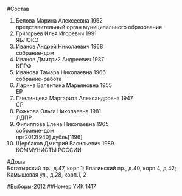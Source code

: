 #Состав
1. Белова Марина Алексеевна 1962   
    представительный орган муниципального образования
2. Григорьев Илья Игоревич 1991   
    ЯБЛОКО
3. Иванов Андрей Николаевич 1968   
    собрание-дом
4. Иванов Дмитрий Андреевич 1987   
    КПРФ
5. Иванова Тамара Николаевна 1966   
    собрание-работа
6. Ларина Валентина Марьяновна 1955   
    ЕР
7. Пчелинцева Маргарита Александровна 1947   
    СР
8. Рожкова Ольга Николаевна 1981   
    ЛДПР
9. Филиппова Елена Николаевна 1965   
    собрание-дом  
    прг2012[940] дубль[1196]  
10. Щербаков Дмитрий Васильевич 1989   
    КОММУНИСТЫ РОССИИ

#Дома  
Богатырский пр., д.47, корп.1;  Елагинский пр., д.40, корп.4, д.42; Камышовая ул., д.28, корп.1, 2

#Выборы-2012
##Номер УИК
1417
